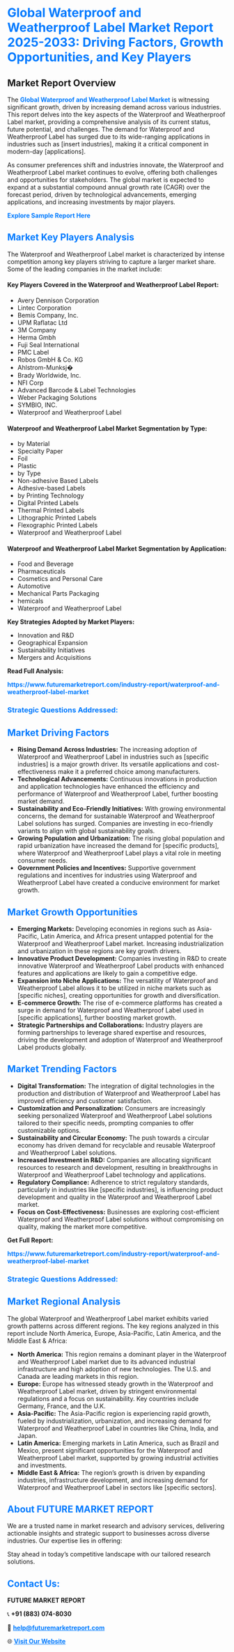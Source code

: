 <h1 style="color: #007BFF;">Global Waterproof and Weatherproof Label Market Report 2025-2033: Driving Factors, Growth Opportunities, and Key Players</h1>

<section id="overview">
<h2>Market Report Overview</h2>
<p>The <a href="https://www.futuremarketreport.com/industry-report/waterproof-and-weatherproof-label-market" style="color: #007BFF; text-decoration: none;"><strong>Global Waterproof and Weatherproof Label Market</strong></a> is witnessing significant growth, driven by increasing demand across various industries. This report delves into the key aspects of the Waterproof and Weatherproof Label market, providing a comprehensive analysis of its current status, future potential, and challenges. The demand for Waterproof and Weatherproof Label has surged due to its wide-ranging applications in industries such as [insert industries], making it a critical component in modern-day [applications].</p>
<p>As consumer preferences shift and industries innovate, the Waterproof and Weatherproof Label market continues to evolve, offering both challenges and opportunities for stakeholders. The global market is expected to expand at a substantial compound annual growth rate (CAGR) over the forecast period, driven by technological advancements, emerging applications, and increasing investments by major players.</p>
</section>

<section id="overview">
<p><a href="https://www.futuremarketreport.com/request-sample/reportId=108002" style="color: #007BFF; text-decoration: none;"><strong>Explore Sample Report Here</strong></a></p>
</section>

<section id="key-players">
<h2 style="color: #007BFF;">Market Key Players Analysis</h2>
<p>The Waterproof and Weatherproof Label market is characterized by intense competition among key players striving to capture a larger market share. Some of the leading companies in the market include:</p>
<h4>Key Players Covered in the Waterproof and Weatherproof Label Report:</h4>
<ul><li>Avery Dennison Corporation</li><li>Lintec Corporation</li><li>Bemis Company, Inc.</li><li>UPM Raflatac Ltd</li><li>3M Company</li><li>Herma Gmbh</li><li>Fuji Seal International</li><li>PMC Label</li><li>Robos GmbH &amp; Co. KG</li><li>Ahlstrom-Munksj�</li><li>Brady Worldwide, Inc.</li><li>NFI Corp</li><li>Advanced Barcode &amp; Label Technologies</li><li>Weber Packaging Solutions</li><li>SYMBIO, INC.</li><li>Waterproof and Weatherproof Label</li></ul>
<h4>Waterproof and Weatherproof Label Market Segmentation by Type:</h4>
<ul><li>by Material</li><li>Specialty Paper</li><li>Foil</li><li>Plastic</li><li>by Type</li><li>Non-adhesive Based Labels</li><li>Adhesive-based Labels</li><li>by Printing Technology</li><li>Digital Printed Labels</li><li>Thermal Printed Labels</li><li>Lithographic Printed Labels</li><li>Flexographic Printed Labels</li><li>Waterproof and Weatherproof Label</li></ul>

<h4>Waterproof and Weatherproof Label Market Segmentation by Application:</h4>
<ul><li>Food and Beverage</li><li>Pharmaceuticals</li><li>Cosmetics and Personal Care</li><li>Automotive</li><li>Mechanical Parts Packaging</li><li>hemicals</li><li>Waterproof and Weatherproof Label</li></ul>
<p><strong>Key Strategies Adopted by Market Players:</strong></p>
<ul>
<li>Innovation and R&D</li>
<li>Geographical Expansion</li>
<li>Sustainability Initiatives</li>
<li>Mergers and Acquisitions</li>
</ul>
</section>

<section>
<p><strong>Read Full Analysis: </strong></p><a href="https://www.futuremarketreport.com/industry-report/waterproof-and-weatherproof-label-market" style="color: #007BFF; text-decoration: none;"><strong>https://www.futuremarketreport.com/industry-report/waterproof-and-weatherproof-label-market</strong></a>
<h3 style="color: #007BFF;">Strategic Questions Addressed:</h3>
</section>

<section id="driving-factors">
<h2 style="color: #007BFF;">Market Driving Factors</h2>
<ul>
<li><strong>Rising Demand Across Industries:</strong> The increasing adoption of Waterproof and Weatherproof Label in industries such as [specific industries] is a major growth driver. Its versatile applications and cost-effectiveness make it a preferred choice among manufacturers.</li>
<li><strong>Technological Advancements:</strong> Continuous innovations in production and application technologies have enhanced the efficiency and performance of Waterproof and Weatherproof Label, further boosting market demand.</li>
<li><strong>Sustainability and Eco-Friendly Initiatives:</strong> With growing environmental concerns, the demand for sustainable Waterproof and Weatherproof Label solutions has surged. Companies are investing in eco-friendly variants to align with global sustainability goals.</li>
<li><strong>Growing Population and Urbanization:</strong> The rising global population and rapid urbanization have increased the demand for [specific products], where Waterproof and Weatherproof Label plays a vital role in meeting consumer needs.</li>
<li><strong>Government Policies and Incentives:</strong> Supportive government regulations and incentives for industries using Waterproof and Weatherproof Label have created a conducive environment for market growth.</li>
</ul>
</section>

<section id="growth-opportunities">
<h2 style="color: #007BFF;">Market Growth Opportunities</h2>
<ul>
<li><strong>Emerging Markets:</strong> Developing economies in regions such as Asia-Pacific, Latin America, and Africa present untapped potential for the Waterproof and Weatherproof Label market. Increasing industrialization and urbanization in these regions are key growth drivers.</li>
<li><strong>Innovative Product Development:</strong> Companies investing in R&D to create innovative Waterproof and Weatherproof Label products with enhanced features and applications are likely to gain a competitive edge.</li>
<li><strong>Expansion into Niche Applications:</strong> The versatility of Waterproof and Weatherproof Label allows it to be utilized in niche markets such as [specific niches], creating opportunities for growth and diversification.</li>
<li><strong>E-commerce Growth:</strong> The rise of e-commerce platforms has created a surge in demand for Waterproof and Weatherproof Label used in [specific applications], further boosting market growth.</li>
<li><strong>Strategic Partnerships and Collaborations:</strong> Industry players are forming partnerships to leverage shared expertise and resources, driving the development and adoption of Waterproof and Weatherproof Label products globally.</li>
</ul>
</section>

<section id="trending-factors">
<h2 style="color: #007BFF;">Market Trending Factors</h2>
<ul>
<li><strong>Digital Transformation:</strong> The integration of digital technologies in the production and distribution of Waterproof and Weatherproof Label has improved efficiency and customer satisfaction.</li>
<li><strong>Customization and Personalization:</strong> Consumers are increasingly seeking personalized Waterproof and Weatherproof Label solutions tailored to their specific needs, prompting companies to offer customizable options.</li>
<li><strong>Sustainability and Circular Economy:</strong> The push towards a circular economy has driven demand for recyclable and reusable Waterproof and Weatherproof Label solutions.</li>
<li><strong>Increased Investment in R&D:</strong> Companies are allocating significant resources to research and development, resulting in breakthroughs in Waterproof and Weatherproof Label technology and applications.</li>
<li><strong>Regulatory Compliance:</strong> Adherence to strict regulatory standards, particularly in industries like [specific industries], is influencing product development and quality in the Waterproof and Weatherproof Label market.</li>
<li><strong>Focus on Cost-Effectiveness:</strong> Businesses are exploring cost-efficient Waterproof and Weatherproof Label solutions without compromising on quality, making the market more competitive.</li>
</ul>
</section>

<section>
<p><strong>Get Full Report: </strong></p><a href="https://www.futuremarketreport.com/industry-report/waterproof-and-weatherproof-label-market" style="color: #007BFF; text-decoration: none;"><strong>https://www.futuremarketreport.com/industry-report/waterproof-and-weatherproof-label-market</strong></a>
<h3 style="color: #007BFF;">Strategic Questions Addressed:</h3>
</section>


<section id="regional-analysis">
<h2 style="color: #007BFF;">Market Regional Analysis</h2>
<p>The global Waterproof and Weatherproof Label market exhibits varied growth patterns across different regions. The key regions analyzed in this report include North America, Europe, Asia-Pacific, Latin America, and the Middle East & Africa:</p>
<ul>
<li><strong>North America:</strong> This region remains a dominant player in the Waterproof and Weatherproof Label market due to its advanced industrial infrastructure and high adoption of new technologies. The U.S. and Canada are leading markets in this region.</li>
<li><strong>Europe:</strong> Europe has witnessed steady growth in the Waterproof and Weatherproof Label market, driven by stringent environmental regulations and a focus on sustainability. Key countries include Germany, France, and the U.K.</li>
<li><strong>Asia-Pacific:</strong> The Asia-Pacific region is experiencing rapid growth, fueled by industrialization, urbanization, and increasing demand for Waterproof and Weatherproof Label in countries like China, India, and Japan.</li>
<li><strong>Latin America:</strong> Emerging markets in Latin America, such as Brazil and Mexico, present significant opportunities for the Waterproof and Weatherproof Label market, supported by growing industrial activities and investments.</li>
<li><strong>Middle East & Africa:</strong> The region’s growth is driven by expanding industries, infrastructure development, and increasing demand for Waterproof and Weatherproof Label in sectors like [specific sectors].</li>
</ul>
</section>

<footer>
<h2 style="color: #007BFF;">About FUTURE MARKET REPORT</h2>
<p>We are a trusted name in market research and advisory services, delivering actionable insights and strategic support to businesses across diverse industries. Our expertise lies in offering:</p>

<p>Stay ahead in today’s competitive landscape with our tailored research solutions.</p>

<h2 style="color: #007BFF;">Contact Us:</h2>
<p><strong>FUTURE MARKET REPORT</strong></p>
<p>📞 <strong>+91 (883) 074-8030</strong></p>
<p>📧 <strong><a href="mailto:help@futuremarketreport.com" style="color: #007BFF;">help@futuremarketreport.com</a></strong></p>
<p>🌐 <strong><a href="https://www.futuremarketreport.com/" style="color: #007BFF;">Visit Our Website</a></strong></p>
</footer>